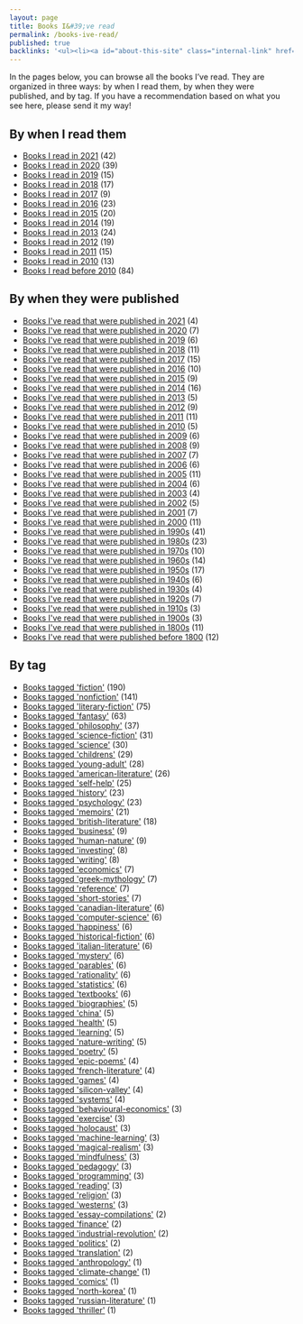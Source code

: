 ```yaml
---
layout: page
title: Books I&#39;ve read
permalink: /books-ive-read/
published: true
backlinks: '<ul><li><a id="about-this-site" class="internal-link" href="/about-this-site/">About this site</a></li><li><a id="home" class="internal-link" href="/">Home</a></li><li><a id="my-recurring-tasks" class="internal-link" href="/my-recurring-tasks/">My recurring tasks</a></li></ul>'
---
```


In the pages below, you can browse all the books I’ve read. They are organized in three ways: by when I read them, by when they were published, and by tag. If you have a recommendation based on what you see here, please send it my way!

## By when I read them

* <a id="books-read-in-2021" class="internal-link" href="/books-read-in-2021/">Books I read in 2021</a> (42)
* <a id="books-read-in-2020" class="internal-link" href="/books-read-in-2020/">Books I read in 2020</a> (39)
* <a id="books-read-in-2019" class="internal-link" href="/books-read-in-2019/">Books I read in 2019</a> (15)
* <a id="books-read-in-2018" class="internal-link" href="/books-read-in-2018/">Books I read in 2018</a> (17)
* <a id="books-read-in-2017" class="internal-link" href="/books-read-in-2017/">Books I read in 2017</a> (9)
* <a id="books-read-in-2016" class="internal-link" href="/books-read-in-2016/">Books I read in 2016</a> (23)
* <a id="books-read-in-2015" class="internal-link" href="/books-read-in-2015/">Books I read in 2015</a> (20)
* <a id="books-read-in-2014" class="internal-link" href="/books-read-in-2014/">Books I read in 2014</a> (19)
* <a id="books-read-in-2013" class="internal-link" href="/books-read-in-2013/">Books I read in 2013</a> (24)
* <a id="books-read-in-2012" class="internal-link" href="/books-read-in-2012/">Books I read in 2012</a> (19)
* <a id="books-read-in-2011" class="internal-link" href="/books-read-in-2011/">Books I read in 2011</a> (15)
* <a id="books-read-in-2010" class="internal-link" href="/books-read-in-2010/">Books I read in 2010</a> (13)
* <a id="books-read-before-2010" class="internal-link" href="/books-read-before-2010/">Books I read before 2010</a> (84)


## By when they were published

* <a id="books-published-in-2021" class="internal-link" href="/books-published-in-2021/">Books I&#39;ve read that were published in 2021</a> (4)
* <a id="books-published-in-2020" class="internal-link" href="/books-published-in-2020/">Books I&#39;ve read that were published in 2020</a> (7)
* <a id="books-published-in-2019" class="internal-link" href="/books-published-in-2019/">Books I&#39;ve read that were published in 2019</a> (6)
* <a id="books-published-in-2018" class="internal-link" href="/books-published-in-2018/">Books I&#39;ve read that were published in 2018</a> (11)
* <a id="books-published-in-2017" class="internal-link" href="/books-published-in-2017/">Books I&#39;ve read that were published in 2017</a> (15)
* <a id="books-published-in-2016" class="internal-link" href="/books-published-in-2016/">Books I&#39;ve read that were published in 2016</a> (10)
* <a id="books-published-in-2015" class="internal-link" href="/books-published-in-2015/">Books I&#39;ve read that were published in 2015</a> (9)
* <a id="books-published-in-2014" class="internal-link" href="/books-published-in-2014/">Books I&#39;ve read that were published in 2014</a> (16)
* <a id="books-published-in-2013" class="internal-link" href="/books-published-in-2013/">Books I&#39;ve read that were published in 2013</a> (5)
* <a id="books-published-in-2012" class="internal-link" href="/books-published-in-2012/">Books I&#39;ve read that were published in 2012</a> (9)
* <a id="books-published-in-2011" class="internal-link" href="/books-published-in-2011/">Books I&#39;ve read that were published in 2011</a> (11)
* <a id="books-published-in-2010" class="internal-link" href="/books-published-in-2010/">Books I&#39;ve read that were published in 2010</a> (5)
* <a id="books-published-in-2009" class="internal-link" href="/books-published-in-2009/">Books I&#39;ve read that were published in 2009</a> (6)
* <a id="books-published-in-2008" class="internal-link" href="/books-published-in-2008/">Books I&#39;ve read that were published in 2008</a> (9)
* <a id="books-published-in-2007" class="internal-link" href="/books-published-in-2007/">Books I&#39;ve read that were published in 2007</a> (7)
* <a id="books-published-in-2006" class="internal-link" href="/books-published-in-2006/">Books I&#39;ve read that were published in 2006</a> (6)
* <a id="books-published-in-2005" class="internal-link" href="/books-published-in-2005/">Books I&#39;ve read that were published in 2005</a> (11)
* <a id="books-published-in-2004" class="internal-link" href="/books-published-in-2004/">Books I&#39;ve read that were published in 2004</a> (6)
* <a id="books-published-in-2003" class="internal-link" href="/books-published-in-2003/">Books I&#39;ve read that were published in 2003</a> (4)
* <a id="books-published-in-2002" class="internal-link" href="/books-published-in-2002/">Books I&#39;ve read that were published in 2002</a> (5)
* <a id="books-published-in-2001" class="internal-link" href="/books-published-in-2001/">Books I&#39;ve read that were published in 2001</a> (7)
* <a id="books-published-in-2000" class="internal-link" href="/books-published-in-2000/">Books I&#39;ve read that were published in 2000</a> (11)
* <a id="books-published-in-1990s" class="internal-link" href="/books-published-in-1990s/">Books I&#39;ve read that were published in 1990s</a> (41)
* <a id="books-published-in-1980s" class="internal-link" href="/books-published-in-1980s/">Books I&#39;ve read that were published in 1980s</a> (23)
* <a id="books-published-in-1970s" class="internal-link" href="/books-published-in-1970s/">Books I&#39;ve read that were published in 1970s</a> (10)
* <a id="books-published-in-1960s" class="internal-link" href="/books-published-in-1960s/">Books I&#39;ve read that were published in 1960s</a> (14)
* <a id="books-published-in-1950s" class="internal-link" href="/books-published-in-1950s/">Books I&#39;ve read that were published in 1950s</a> (17)
* <a id="books-published-in-1940s" class="internal-link" href="/books-published-in-1940s/">Books I&#39;ve read that were published in 1940s</a> (6)
* <a id="books-published-in-1930s" class="internal-link" href="/books-published-in-1930s/">Books I&#39;ve read that were published in 1930s</a> (4)
* <a id="books-published-in-1920s" class="internal-link" href="/books-published-in-1920s/">Books I&#39;ve read that were published in 1920s</a> (7)
* <a id="books-published-in-1910s" class="internal-link" href="/books-published-in-1910s/">Books I&#39;ve read that were published in 1910s</a> (3)
* <a id="books-published-in-1900s" class="internal-link" href="/books-published-in-1900s/">Books I&#39;ve read that were published in 1900s</a> (3)
* <a id="books-published-in-1800s" class="internal-link" href="/books-published-in-1800s/">Books I&#39;ve read that were published in 1800s</a> (11)
* <a id="books-published-before-1800" class="internal-link" href="/books-published-before-1800/">Books I&#39;ve read that were published before 1800</a> (12)


## By tag

* <a id="books-tagged-fiction" class="internal-link" href="/books-tagged-fiction/">Books tagged &#39;fiction&#39;</a> (190)
* <a id="books-tagged-nonfiction" class="internal-link" href="/books-tagged-nonfiction/">Books tagged &#39;nonfiction&#39;</a> (141)
* <a id="books-tagged-literary-fiction" class="internal-link" href="/books-tagged-literary-fiction/">Books tagged &#39;literary-fiction&#39;</a> (75)
* <a id="books-tagged-fantasy" class="internal-link" href="/books-tagged-fantasy/">Books tagged &#39;fantasy&#39;</a> (63)
* <a id="books-tagged-philosophy" class="internal-link" href="/books-tagged-philosophy/">Books tagged &#39;philosophy&#39;</a> (37)
* <a id="books-tagged-science-fiction" class="internal-link" href="/books-tagged-science-fiction/">Books tagged &#39;science-fiction&#39;</a> (31)
* <a id="books-tagged-science" class="internal-link" href="/books-tagged-science/">Books tagged &#39;science&#39;</a> (30)
* <a id="books-tagged-childrens" class="internal-link" href="/books-tagged-childrens/">Books tagged &#39;childrens&#39;</a> (29)
* <a id="books-tagged-young-adult" class="internal-link" href="/books-tagged-young-adult/">Books tagged &#39;young-adult&#39;</a> (28)
* <a id="books-tagged-american-literature" class="internal-link" href="/books-tagged-american-literature/">Books tagged &#39;american-literature&#39;</a> (26)
* <a id="books-tagged-self-help" class="internal-link" href="/books-tagged-self-help/">Books tagged &#39;self-help&#39;</a> (25)
* <a id="books-tagged-history" class="internal-link" href="/books-tagged-history/">Books tagged &#39;history&#39;</a> (23)
* <a id="books-tagged-psychology" class="internal-link" href="/books-tagged-psychology/">Books tagged &#39;psychology&#39;</a> (23)
* <a id="books-tagged-memoirs" class="internal-link" href="/books-tagged-memoirs/">Books tagged &#39;memoirs&#39;</a> (21)
* <a id="books-tagged-british-literature" class="internal-link" href="/books-tagged-british-literature/">Books tagged &#39;british-literature&#39;</a> (18)
* <a id="books-tagged-business" class="internal-link" href="/books-tagged-business/">Books tagged &#39;business&#39;</a> (9)
* <a id="books-tagged-human-nature" class="internal-link" href="/books-tagged-human-nature/">Books tagged &#39;human-nature&#39;</a> (9)
* <a id="books-tagged-investing" class="internal-link" href="/books-tagged-investing/">Books tagged &#39;investing&#39;</a> (8)
* <a id="books-tagged-writing" class="internal-link" href="/books-tagged-writing/">Books tagged &#39;writing&#39;</a> (8)
* <a id="books-tagged-economics" class="internal-link" href="/books-tagged-economics/">Books tagged &#39;economics&#39;</a> (7)
* <a id="books-tagged-greek-mythology" class="internal-link" href="/books-tagged-greek-mythology/">Books tagged &#39;greek-mythology&#39;</a> (7)
* <a id="books-tagged-reference" class="internal-link" href="/books-tagged-reference/">Books tagged &#39;reference&#39;</a> (7)
* <a id="books-tagged-short-stories" class="internal-link" href="/books-tagged-short-stories/">Books tagged &#39;short-stories&#39;</a> (7)
* <a id="books-tagged-canadian-literature" class="internal-link" href="/books-tagged-canadian-literature/">Books tagged &#39;canadian-literature&#39;</a> (6)
* <a id="books-tagged-computer-science" class="internal-link" href="/books-tagged-computer-science/">Books tagged &#39;computer-science&#39;</a> (6)
* <a id="books-tagged-happiness" class="internal-link" href="/books-tagged-happiness/">Books tagged &#39;happiness&#39;</a> (6)
* <a id="books-tagged-historical-fiction" class="internal-link" href="/books-tagged-historical-fiction/">Books tagged &#39;historical-fiction&#39;</a> (6)
* <a id="books-tagged-italian-literature" class="internal-link" href="/books-tagged-italian-literature/">Books tagged &#39;italian-literature&#39;</a> (6)
* <a id="books-tagged-mystery" class="internal-link" href="/books-tagged-mystery/">Books tagged &#39;mystery&#39;</a> (6)
* <a id="books-tagged-parables" class="internal-link" href="/books-tagged-parables/">Books tagged &#39;parables&#39;</a> (6)
* <a id="books-tagged-rationality" class="internal-link" href="/books-tagged-rationality/">Books tagged &#39;rationality&#39;</a> (6)
* <a id="books-tagged-statistics" class="internal-link" href="/books-tagged-statistics/">Books tagged &#39;statistics&#39;</a> (6)
* <a id="books-tagged-textbooks" class="internal-link" href="/books-tagged-textbooks/">Books tagged &#39;textbooks&#39;</a> (6)
* <a id="books-tagged-biographies" class="internal-link" href="/books-tagged-biographies/">Books tagged &#39;biographies&#39;</a> (5)
* <a id="books-tagged-china" class="internal-link" href="/books-tagged-china/">Books tagged &#39;china&#39;</a> (5)
* <a id="books-tagged-health" class="internal-link" href="/books-tagged-health/">Books tagged &#39;health&#39;</a> (5)
* <a id="books-tagged-learning" class="internal-link" href="/books-tagged-learning/">Books tagged &#39;learning&#39;</a> (5)
* <a id="books-tagged-nature-writing" class="internal-link" href="/books-tagged-nature-writing/">Books tagged &#39;nature-writing&#39;</a> (5)
* <a id="books-tagged-poetry" class="internal-link" href="/books-tagged-poetry/">Books tagged &#39;poetry&#39;</a> (5)
* <a id="books-tagged-epic-poems" class="internal-link" href="/books-tagged-epic-poems/">Books tagged &#39;epic-poems&#39;</a> (4)
* <a id="books-tagged-french-literature" class="internal-link" href="/books-tagged-french-literature/">Books tagged &#39;french-literature&#39;</a> (4)
* <a id="books-tagged-games" class="internal-link" href="/books-tagged-games/">Books tagged &#39;games&#39;</a> (4)
* <a id="books-tagged-silicon-valley" class="internal-link" href="/books-tagged-silicon-valley/">Books tagged &#39;silicon-valley&#39;</a> (4)
* <a id="books-tagged-systems" class="internal-link" href="/books-tagged-systems/">Books tagged &#39;systems&#39;</a> (4)
* <a id="books-tagged-behavioural-economics" class="internal-link" href="/books-tagged-behavioural-economics/">Books tagged &#39;behavioural-economics&#39;</a> (3)
* <a id="books-tagged-exercise" class="internal-link" href="/books-tagged-exercise/">Books tagged &#39;exercise&#39;</a> (3)
* <a id="books-tagged-holocaust" class="internal-link" href="/books-tagged-holocaust/">Books tagged &#39;holocaust&#39;</a> (3)
* <a id="books-tagged-machine-learning" class="internal-link" href="/books-tagged-machine-learning/">Books tagged &#39;machine-learning&#39;</a> (3)
* <a id="books-tagged-magical-realism" class="internal-link" href="/books-tagged-magical-realism/">Books tagged &#39;magical-realism&#39;</a> (3)
* <a id="books-tagged-mindfulness" class="internal-link" href="/books-tagged-mindfulness/">Books tagged &#39;mindfulness&#39;</a> (3)
* <a id="books-tagged-pedagogy" class="internal-link" href="/books-tagged-pedagogy/">Books tagged &#39;pedagogy&#39;</a> (3)
* <a id="books-tagged-programming" class="internal-link" href="/books-tagged-programming/">Books tagged &#39;programming&#39;</a> (3)
* <a id="books-tagged-reading" class="internal-link" href="/books-tagged-reading/">Books tagged &#39;reading&#39;</a> (3)
* <a id="books-tagged-religion" class="internal-link" href="/books-tagged-religion/">Books tagged &#39;religion&#39;</a> (3)
* <a id="books-tagged-westerns" class="internal-link" href="/books-tagged-westerns/">Books tagged &#39;westerns&#39;</a> (3)
* <a id="books-tagged-essay-compilations" class="internal-link" href="/books-tagged-essay-compilations/">Books tagged &#39;essay-compilations&#39;</a> (2)
* <a id="books-tagged-finance" class="internal-link" href="/books-tagged-finance/">Books tagged &#39;finance&#39;</a> (2)
* <a id="books-tagged-industrial-revolution" class="internal-link" href="/books-tagged-industrial-revolution/">Books tagged &#39;industrial-revolution&#39;</a> (2)
* <a id="books-tagged-politics" class="internal-link" href="/books-tagged-politics/">Books tagged &#39;politics&#39;</a> (2)
* <a id="books-tagged-translation" class="internal-link" href="/books-tagged-translation/">Books tagged &#39;translation&#39;</a> (2)
* <a id="books-tagged-anthropology" class="internal-link" href="/books-tagged-anthropology/">Books tagged &#39;anthropology&#39;</a> (1)
* <a id="books-tagged-climate-change" class="internal-link" href="/books-tagged-climate-change/">Books tagged &#39;climate-change&#39;</a> (1)
* <a id="books-tagged-comics" class="internal-link" href="/books-tagged-comics/">Books tagged &#39;comics&#39;</a> (1)
* <a id="books-tagged-north-korea" class="internal-link" href="/books-tagged-north-korea/">Books tagged &#39;north-korea&#39;</a> (1)
* <a id="books-tagged-russian-literature" class="internal-link" href="/books-tagged-russian-literature/">Books tagged &#39;russian-literature&#39;</a> (1)
* <a id="books-tagged-thriller" class="internal-link" href="/books-tagged-thriller/">Books tagged &#39;thriller&#39;</a> (1)


